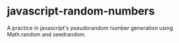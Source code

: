 # javascript-random-numbers
A practice in javascript's pseudorandom number generation using Math.random and seedrandom.
